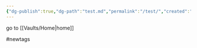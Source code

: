 ```yaml
---
{"dg-publish":true,"dg-path":"test.md","permalink":"/test/","created":"2025-05-30","updated":"2025-05-30"}
---
```


go to [[Vaults/Home\|home]] 

#newtags
